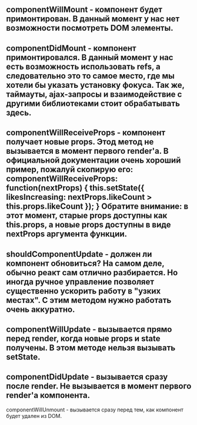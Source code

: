 componentWillMount - компонент будет примонтирован. В данный момент у нас нет возможности посмотреть DOM элементы.
---------------------------------------------------------------------------------------------------------
componentDidMount - компонент примонтировался. В данный момент у нас есть возможность использовать refs, 
а следовательно это то самое место, где мы хотели бы указать установку фокуса. Так же, таймауты, 
ajax-запросы и взаимодействие с другими библиотеками стоит обрабатывать здесь.
---------------------------------------------------------------------------------------------------------
componentWillReceiveProps - компонент получает новые props. Этод метод не вызывается в момент первого render'a. 
В официальной документации очень хороший пример, пожалуй скопирую его:
componentWillReceiveProps: function(nextProps) {
  this.setState({
    likesIncreasing: nextProps.likeCount > this.props.likeCount
  });
}
Обратите внимание: в этот момент, старые props доступны как this.props, а новые props доступны в виде nextProps аргумента функции.
----------------------------------------------------------------------------------------------------------
shouldComponentUpdate - должен ли компонент обновиться? На самом деле, обычно реакт сам отлично разбирается. 
Но иногда ручное управление позволяет существенно ускорить работу в "узких местах". С этим методом нужно работать очень аккуратно.
--------------------------------------------------------------------------------------------------------
componentWillUpdate - вызывается прямо перед render, когда новые props и state получены. 
В этом методе нельзя вызывать setState.
------------------------------------------------------------------------------------------
componentDidUpdate - вызывается сразу после render. Не вызывается в момент первого render'а компонента.
------------------------------------------------------------------------------------------
componentWillUnmount - вызывается сразу перед тем, как компонент будет удален из DOM.
